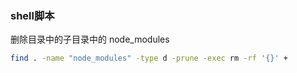 ### shell脚本

删除目录中的子目录中的 node_modules
```bash
find . -name "node_modules" -type d -prune -exec rm -rf '{}' +
```
